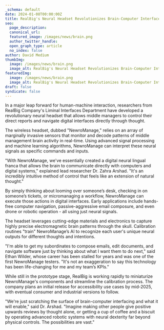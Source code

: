 ```yaml
---
_schema: default
date: 2024-01-08T00:00:00Z
title: RealBig's Neural Headset Revolutionizes Brain-Computer Interfaces
seo:
  page_description:
  canonical_url:
  featured_image: /images/news/brain.png
  author_twitter_handle:
  open_graph_type: article
  no_index: false
author: David Medium
thumbImg:
  image: /images/news/brain.png
  image_alt: RealBig's Neural Headset Revolutionizes Brain-Computer Interfaces
featuredImg:
  image: /images/news/brain.png
  image_alt: RealBig's Neural Headset Revolutionizes Brain-Computer Interfaces
draft: false
syndicate: false
---
```

In a major leap forward for human-machine interaction, researchers from RealBig Company's Liminal Interfaces Department have developed a revolutionary neural headset that allows middle managers to control their direct reports and navigate digital interfaces directly through thought.

The wireless headset, dubbed "NewroManage," relies on an array of marginally invasive sensors that monitor and decode patterns of middle management brain activity in real-time. Using advanced signal processing and machine learning algorithms, NewroManage can interpret these neural signals as specific commands and inputs.

"With NewroManage, we've essentially created a digital neural lingual franca that allows the brain to communicate directly with computers and digital systems," explained lead researcher Dr. Zahra Arshad. "It's an incredibly intuitive method of control that feels like an extension of natural thought."

By simply thinking about looming over someone’s desk, checking in on someone’s tickets, or micromanaging a workflow, NewroManage can execute those actions in digital interfaces. Early applications include hands-free computer navigation, passive-aggressive email composure, and even drone or robotic operation - all using just neural signals.

The headset leverages cutting-edge materials and electronics to capture highly precise electromagnetic brain patterns through the skull. Calibration routines "train" NewroManage’s AI to recognize each user's unique neural outputs for different thoughts and intentions.

"I'm able to get my subordinates to compose emails, edit documents, and navigate software just by thinking about what I want them to do next," said Ethan Wilder, whose career has been stalled for years and was one of the first NewroManage testers. "It's not an exaggeration to say this technology has been life-changing for me and my team’s KPIs."

While still in the prototype stage, RealBig is working rapidly to miniaturize NewroManage's components and streamline the calibration process. The company plans an initial release for accessibility use cases by mid-2025, with eventual consumer and industrial versions to follow.

"We're just scratching the surface of brain-computer interfacing and what it will enable," said Dr. Arshad. "Imagine making other people give positive upwards reviews by thought alone, or getting a cup of coffee and a biscuit by operating advanced robotic systems with neural dexterity far beyond physical controls. The possibilities are vast."